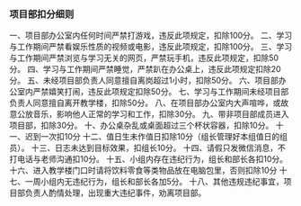 ### 项目部扣分细则
一、项目部办公室内任何时间严禁打游戏，违反此项规定，扣除100分。
二、学习与工作期间严禁看娱乐性质的视频或电影，违反此项规定，扣除100分。
三、学习与工作期间严禁浏览与学习无关的网页，严禁玩手机，违反此项规定，扣除50分。
四、学习与工作期间严禁睡觉，严禁趴在办公桌上，违反此项规定扣除20分。
五、未经项目部负责人同意擅自离岗超过1小时，扣除50分。
六、项目部办公室内严禁嬉笑打闹，违反此项规定扣除50分。
七、学习与工作期间未经项目部负责人同意擅自离开教学楼，扣除50分。
八、在项目部办公室内大声喧哗，或故意公放音乐，影响他人正常的学习和工作，扣除30分。
九、带非项目部成员进入项目部，扣除30分。
十、办公桌杂乱或桌面超过三个杯状容器，扣除10分。
十一、迟到一次扣10分
十二、值日生未作值日扣除10分（组长管理好本组值日的组员）。
十三、日志未达到目标效果，扣组长10分。
十四、请假只发微信消息，不打电话与老师沟通扣10分。
十五、小组内存在违纪行为，组长和部长各扣10分。
十六、进入教学楼门口时请将饮料零食等类物品放在电脑包里，否则扣除10分
十七、一周小组内无违纪行为，组长和部长各加5分。
十八、其他违规违纪事宜，项目部负责人酌情处理，出现重大违纪事件，劝离项目部。

